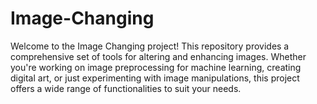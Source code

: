 # Image-Changing
Welcome to the Image Changing project! This repository provides a comprehensive set of tools for altering and enhancing images. Whether you're working on image preprocessing for machine learning, creating digital art, or just experimenting with image manipulations, this project offers a wide range of functionalities to suit your needs.
